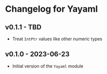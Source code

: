 # Changelog for Yayaml

## v0.1.1 - TBD

+ Treat `IntPtr` values like other numeric types

## v0.1.0 - 2023-06-23

+ Initial version of the `Yayaml` module
